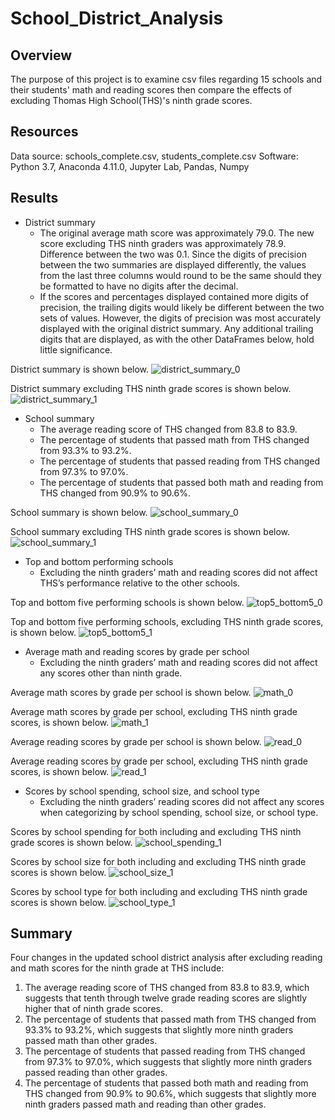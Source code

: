 # School_District_Analysis

<!-- Overview of the school district analysis: Explain the purpose of this analysis. -->
## Overview
The purpose of this project is to examine csv files regarding 15 schools and their students' math and reading scores then compare the effects of excluding Thomas High School(THS)'s ninth grade scores.

## Resources
Data source: schools_complete.csv, students_complete.csv
Software: Python 3.7, Anaconda 4.11.0, Jupyter Lab, Pandas, Numpy

<!-- Results: Using bulleted lists and images of DataFrames as support, address the following questions.
How is the district summary affected?
How is the school summary affected?
How does replacing the ninth graders’ math and reading scores affect Thomas High School’s performance relative to the other schools?
How does replacing the ninth-grade scores affect the following:
Math and reading scores by grade
Scores by school spending
Scores by school size
Scores by school type -->
## Results
- District summary
  - The original average math score was approximately 79.0. The new score excluding THS ninth graders was approximately 78.9. Difference between the two was 0.1. Since the digits of precision between the two summaries are displayed differently, the values from the last three columns would round to be the same should they be formatted to have no digits after the decimal. 
  - If the scores and percentages displayed contained more digits of precision, the trailing digits would likely be different between the two sets of values. However, the digits of precision was most accurately displayed with the original district summary. Any additional trailing digits that are displayed, as with the other DataFrames below, hold little significance.

District summary is shown below.
![district_summary_0](https://user-images.githubusercontent.com/96349090/151691799-ffdd32cb-c51c-47bb-ab43-d1d66957d63e.png)

District summary excluding THS ninth grade scores is shown below.
![district_summary_1](https://user-images.githubusercontent.com/96349090/151691748-b8ed9b51-43d2-4a2f-80d3-4471b9dda164.png)

- School summary
  - The average reading score of THS changed from 83.8 to 83.9.
  - The percentage of students that passed math from THS changed from 93.3% to 93.2%.
  - The percentage of students that passed reading from THS changed from 97.3% to 97.0%.
  - The percentage of students that passed both math and reading from THS changed from 90.9% to 90.6%.

School summary is shown below.
![school_summary_0](https://user-images.githubusercontent.com/96349090/151691806-56ee543d-19d0-4b16-83e7-d0ef1e8ff6ff.png)

School summary excluding THS ninth grade scores is shown below.
![school_summary_1](https://user-images.githubusercontent.com/96349090/151691761-1e01a4fa-8295-470a-a8e9-3d686eda0614.png)

- Top and bottom performing schools
  - Excluding the ninth graders’ math and reading scores did not affect THS’s performance relative to the other schools.

Top and bottom five performing schools is shown below.
![top5_bottom5_0](https://user-images.githubusercontent.com/96349090/151691819-445850a3-7007-481f-b5f9-be7db3ba9345.png)

Top and bottom five performing schools, excluding THS ninth grade scores, is shown below.
![top5_bottom5_1](https://user-images.githubusercontent.com/96349090/151691769-26582936-d8dc-4ec1-a365-75f665a39e05.png)

- Average math and reading scores by grade per school
  - Excluding the ninth graders’ math and reading scores did not affect any scores other than ninth grade.

Average math scores by grade per school is shown below.
![math_0](https://user-images.githubusercontent.com/96349090/151691826-714d7d2f-a30e-4731-bca5-682ac7f65eff.png)

Average math scores by grade per school, excluding THS ninth grade scores, is shown below.
![math_1](https://user-images.githubusercontent.com/96349090/151691784-9debd5ac-3e59-4413-b7da-cdc024a82071.png)

Average reading scores by grade per school is shown below.
![read_0](https://user-images.githubusercontent.com/96349090/151691836-1ebb2499-058b-460b-a416-157ee455167c.png)

Average reading scores by grade per school, excluding THS ninth grade scores, is shown below.
![read_1](https://user-images.githubusercontent.com/96349090/151691790-8494ebbc-9574-439e-8578-4303dbe22545.png)

- Scores by school spending, school size, and school type
  - Excluding the ninth graders’ reading scores did not affect any scores when categorizing by school spending, school size, or school type.

Scores by school spending for both including and excluding THS ninth grade scores is shown below.
![school_spending_1](https://user-images.githubusercontent.com/96349090/151691705-e6984678-55a2-4f2f-8b1c-d236e67eb913.png)

Scores by school size for both including and excluding THS ninth grade scores is shown below.
![school_size_1](https://user-images.githubusercontent.com/96349090/151691700-0391c3d0-a4bb-4c71-9e49-835ea675252c.png)

Scores by school type for both including and excluding THS ninth grade scores is shown below.
![school_type_1](https://user-images.githubusercontent.com/96349090/151691695-5139d8be-3876-443a-bba0-ada06de99f1d.png)


<!-- Summary: Summarize four changes in the updated school district analysis after reading and math scores for the ninth grade at Thomas High School have been replaced with NaNs. -->
## Summary
Four changes in the updated school district analysis after excluding reading and math scores for the ninth grade at THS include:
1. The average reading score of THS changed from 83.8 to 83.9, which suggests that tenth through twelve grade reading scores are slightly higher that of ninth grade scores.
2. The percentage of students that passed math from THS changed from 93.3% to 93.2%, which suggests that slightly more ninth graders passed math than other grades.
3. The percentage of students that passed reading from THS changed from 97.3% to 97.0%, which suggests that slightly more ninth graders passed reading than other grades.
4. The percentage of students that passed both math and reading from THS changed from 90.9% to 90.6%, which suggests that slightly more ninth graders passed math and reading than other grades.

